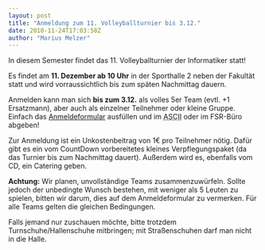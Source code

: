 ```yaml
---
layout: post
title: "Anmeldung zum 11. Volleyballturnier bis 3.12."
date: 2010-11-24T17:03:58Z
author: "Marius Melzer"
---
```


<p>
In diesem Semester findet das 11. Volleyballturnier der Informatiker statt!
</p>

<p>
Es findet am <strong>11. Dezember ab 10 Uhr</strong> in der Sporthalle 2 neben der Fakultät statt und wird vorraussichtlich bis zum späten Nachmittag dauern.
</p>

<p>
Anmelden kann man sich <strong>bis zum 3.12.</strong> als volles 5er Team (evtl. +1 Ersatzmann), aber auch als einzelner Teilnehmer oder kleine Gruppe. Einfach das <a href="/_media/events:anmeldung_volleyball_2010.pdf" class="media mediafile mf_pdf" title="events:anmeldung_volleyball_2010.pdf (43.8 KB)">Anmeldeformular</a> ausfüllen und im <abbr title="American Standard Code for Information Interchange">ASCII</abbr> oder im FSR-Büro abgeben!
</p>

<p>
Zur Anmeldung ist ein Unkostenbeitrag von 1€ pro Teilnehmer nötig. Dafür gibt es ein vom CountDown vorbereitetes kleines Verpflegungspaket (da das Turnier bis zum Nachmittag dauert). Außerdem wird es, ebenfalls vom CD, ein Catering geben.
</p>

<p>
<strong>Achtung:</strong> Wir planen, unvollständige Teams zusammenzuwürfeln. Sollte jedoch der unbedingte Wunsch bestehen, mit weniger als 5 Leuten zu spielen, bitten wir darum, dies auf dem Anmeldeformular zu vermerken. Für alle Teams gelten die gleichen Bedingungen.
</p>

<p>
Falls jemand nur zuschauen möchte, bitte trotzdem Turnschuhe/Hallenschuhe mitbringen; mit Straßenschuhen darf man nicht in die Halle.
</p>

